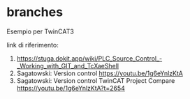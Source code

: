 # branches
Esempio per TwinCAT3

link di riferimento:
1. https://stuga.dokit.app/wiki/PLC_Source_Control_-_Working_with_GIT_and_TcXaeShell
2. Sagatowski: Version control https://youtu.be/1g6eYnlzKtA
3. Sagatowski: Version control TwinCAT Project Compare https://youtu.be/1g6eYnlzKtA?t=2654
